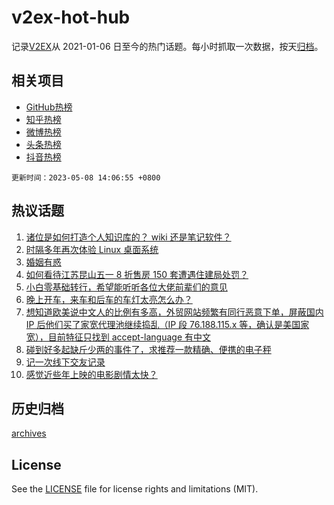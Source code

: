 # v2ex-hot-hub

 记录[V2EX](https://www.v2ex.com/)从 2021-01-06 日至今的热门话题。每小时抓取一次数据，按天[归档](archives)。
 
 ## 相关项目

- [GitHub热榜](https://github.com/it985/github-hot-hub)
- [知乎热榜](https://github.com/it985/zhihu-hot-hub)
- [微博热榜](https://github.com/it985/weibo-hot-hub)
- [头条热榜](https://github.com/it985/toutiao-hot-hub)
- [抖音热榜](https://github.com/it985/douyin-hot-hub)


 `更新时间：2023-05-08 14:06:55 +0800`

## 热议话题

1. [诸位是如何打造个人知识库的？ wiki 还是笔记软件？](https://www.v2ex.com/t/938037)
1. [时隔多年再次体验 Linux 桌面系统](https://www.v2ex.com/t/938092)
1. [婚姻有惑](https://www.v2ex.com/t/938137)
1. [如何看待江苏昆山五一 8 折售房 150 套遭遇住建局处罚？](https://www.v2ex.com/t/938122)
1. [小白零基础转行，希望能听听各位大佬前辈们的意见](https://www.v2ex.com/t/938117)
1. [晚上开车，来车和后车的车灯太亮怎么办？](https://www.v2ex.com/t/938101)
1. [想知道欧美说中文人的比例有多高，外贸网站频繁有同行恶意下单，屏蔽国内 IP 后他们买了家宽代理池继续捣乱（IP 段 76.188.115.x 等，确认是美国家宽），目前特征只找到 accept-language 有中文](https://www.v2ex.com/t/938044)
1. [碰到好多起缺斤少两的事件了，求推荐一款精确、便携的电子秤](https://www.v2ex.com/t/938142)
1. [记一次线下交友记录](https://www.v2ex.com/t/938080)
1. [感觉近些年上映的电影剧情太快？](https://www.v2ex.com/t/938094)

## 历史归档

[archives](archives)

## License

See the [LICENSE](LICENSE) file for license rights and limitations (MIT).
